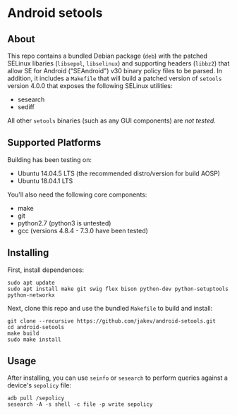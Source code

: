 # Android setools

## About
This repo contains a bundled Debian package (`deb`) with the patched SELinux libaries (`libsepol`, `libselinux`) and supporting headers (`libbz2`) that allow SE for Android ("SEAndroid") v30 binary policy files to be parsed. In addition, it includes a `Makefile` that will build a patched version of `setools` version 4.0.0 that exposes the following SELinux utilities:

* sesearch
* sediff

All other `setools` binaries (such as any GUI components) are _not tested_.

## Supported Platforms
Building has been testing on:

* Ubuntu 14.04.5 LTS (the recommended distro/version for build AOSP)
* Ubuntu 18.04.1 LTS

You'll also need the following core components:

* make
* git
* python2.7 (python3 is untested)
* gcc (versions 4.8.4 - 7.3.0 have been tested)

## Installing
First, install dependences:

	sudo apt update
	sudo apt install make git swig flex bison python-dev python-setuptools python-networkx

Next, clone this repo and use the bundled `Makefile` to build and install:

	git clone --recursive https://github.com/jakev/android-setools.git
	cd android-setools
	make build
	sudo make install

## Usage
After installing, you can use `seinfo` or `sesearch` to perform queries against a device's `sepolicy` file:

	adb pull /sepolicy
	sesearch -A -s shell -c file -p write sepolicy
